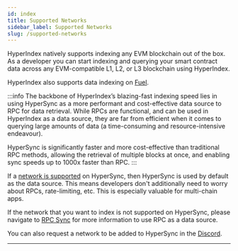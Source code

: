 ```yaml
---
id: index
title: Supported Networks
sidebar_label: Supported Networks
slug: /supported-networks
---
```


HyperIndex natively supports indexing any EVM blockchain out of the box. As a developer you can start indexing and querying your smart contract data across any EVM-compatible L1, L2, or L3 blockchain using HyperIndex.

HyperIndex also supports data indexing on [Fuel](/docs/HyperIndex/fuel/fuel.md).

:::info
The backbone of HyperIndex’s blazing-fast indexing speed lies in using HyperSync as a more performant and cost-effective data source to RPC for data retrieval. While RPCs are functional, and can be used in HyperIndex as a data source, they are far from efficient when it comes to querying large amounts of data (a time-consuming and resource-intensive endeavour).

HyperSync is significantly faster and more cost-effective than traditional RPC methods, allowing the retrieval of multiple blocks at once, and enabling sync speeds up to 1000x faster than RPC.
:::

If a [network is supported](/docs/HyperSync/hypersync-supported-networks) on HyperSync, then HyperSync is used by default as the data source. This means developers don't additionally need to worry about RPCs, rate-limiting, etc. This is especially valuable for multi-chain apps.

If the network that you want to index is not supported on HyperSync, please navigate to [RPC Sync](/docs/HyperIndex/Advanced/rpc-sync.md) for more information to use RPC as a data source.

You can also request a network to be added to HyperSync in the [Discord](https://discord.gg/Q9qt8gZ2fX).

---
